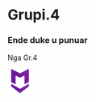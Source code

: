 # Grupi.4
### Ende duke u punuar
Nga Gr.4 

![alt text][logo]

[logo]: https://github.com/adam-p/markdown-here/raw/master/src/common/images/icon48.png "Logo Title Text 2"
